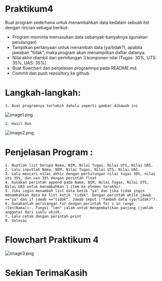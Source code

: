 # Praktikum4

Buat program sederhana untuk menambahkan data kedalam sebuah list dengan rincian sebagai berikut:

  - Program meminta memasukan data sebanyak-banyaknya (gunakan perulangan)
  - Tampilkan pertanyaan untuk menambah data (ya/tidak?), apabila jawaban "tidak", maka program akan menampilkan daftar datanya.
  - Nilai akhir diambil dari perhitungan 3 komponen nilai (Tugas: 30%, UTS: 35%, UAS: 35%)
  - Buat flowchart dan penjelasan programnya pada README.md.
  - Commit dan push repository ke github.
  
# Langkah-langkah:
    1. Buat programnya terlebih dahulu seperti gambar dibawah ini
   ![image1.png](sikirinsot/prak41.png)
   
    2. Hasil Run
   ![image2.png](sikirinsot/prak42.png)
   
# Penjelasan Program :
    1. Buatlah list berupa Nama, NIM, Nilai Tugas, Nilai UTS, Nilai UAS.
    2. Lalu inputlah Nama, NIM, Nilai Tugas, Nilai UTS, Nilai UAS.
    3. Lalu mencari nilai akhir dengan perhitungan nilai tugas 30%, nilai uts 35%, dan uas 35% dengan perintah float
    4. Gunakan perintah append pada Nama, NIM, Nilai Tugas, Nilai UTS, Nilai UAS untuk menambahkan 1 item ke elemen terakhir.
    5. Jika ingin menambah list data ketik "ya" dan jika tidak ingin menambahkan data ke list ketik "tidak". Dengan perintah while jawab =="ya" dan if jawab =="tidak". Jawab imput ("Tambah data (ya/tidak)").
    6. Gunakanlah perulangan for dengan perintah for i in range (len(Nama)):. Fungsi "len" ialah untuk mengembalikan panjang (jumlah anggota) dari suatu objek.
    7. Lalu cetak dengan perintah print
    8. Selesai
    
# Flowchart Praktikum 4
  ![image3.png](sikirinsot/flowchartprak4.png)
  
# Sekian TerimaKasih
